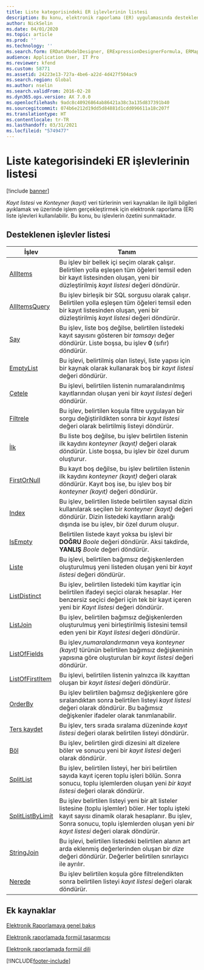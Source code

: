```yaml
---
title: Liste kategorisindeki ER işlevlerinin listesi
description: Bu konu, elektronik raporlama (ER) uygulamasında desteklenen liste işlevleri hakkında bilgi sağlar.
author: NickSelin
ms.date: 04/01/2020
ms.topic: article
ms.prod: ''
ms.technology: ''
ms.search.form: ERDataModelDesigner, ERExpressionDesignerFormula, ERMappedFormatDesigner, ERModelMappingDesigner
audience: Application User, IT Pro
ms.reviewer: kfend
ms.custom: 58771
ms.assetid: 24223e13-727a-4be6-a22d-4d427f504ac9
ms.search.region: Global
ms.author: nselin
ms.search.validFrom: 2016-02-28
ms.dyn365.ops.version: AX 7.0.0
ms.openlocfilehash: 9adc8c40926864ab86421a38c3a135d837391b40
ms.sourcegitcommit: 074b6e212d19dd5d84881d1cdd096611a18c207f
ms.translationtype: HT
ms.contentlocale: tr-TR
ms.lasthandoff: 03/31/2021
ms.locfileid: "5749477"
---
```

# <a name="list-of-er-functions-in-the-list-category"></a>Liste kategorisindeki ER işlevlerinin listesi

[!include [banner](../includes/banner.md)]

*Kayıt listesi* ve *Konteyner (kayıt)* veri türlerinin veri kaynakları ile ilgili bilgileri ayıklamak ve üzerinde işlem gerçekleştirmek için elektronik raporlama (ER) liste işlevleri kullanılabilir. Bu konu, bu işlevlerin özetini sunmaktadır.

## <a name="list-of-supported-functions"></a>Desteklenen işlevler listesi

| İşlev | Tanım |
|----------|-------------|
| [AllItems](er-functions-list-allitems.md)                 | Bu işlev bir bellek içi seçim olarak çalışır. Belirtilen yolla eşleşen tüm öğeleri temsil eden bir kayıt listesinden oluşan, yeni bir düzleştirilmiş *kayıt listesi* değeri döndürür. |
| [AllItemsQuery](er-functions-list-allitemsquery.md)       | Bu işlev birleşik bir SQL sorgusu olarak çalışır. Belirtilen yolla eşleşen tüm öğeleri temsil eden bir kayıt listesinden oluşan, yeni bir düzleştirilmiş *kayıt listesi* değeri döndürür. |
| [Say](er-functions-list-count.md)                       | Bu işlev, liste boş değilse, belirtilen listedeki kayıt sayısını gösteren bir *tamsayı* değer döndürür. Liste boşsa, bu işlev **0** (sıfır) döndürür. |
| [EmptyList](er-functions-list-emptylist.md)               | Bu işlevi, belirtilmiş olan listeyi, liste yapısı için bir kaynak olarak kullanarak boş bir *kayıt listesi* değeri döndürür.|
| [Çetele](er-functions-list-enumerate.md)               | Bu işlevi, belirtilen listenin numaralandırılmış kayıtlarından oluşan yeni bir *kayıt listesi* değeri döndürür. |
| [Filtrele](er-functions-list-filter.md)                     | Bu işlev, belirtilen koşula filtre uygulayan bir sorgu değiştirildikten sonra bir *kayıt listesi* değeri olarak belirtilmiş listeyi döndürür. |
| [İlk](er-functions-list-first.md)                       | Bu liste boş değilse, bu işlev belirtilen listenin ilk kaydını *konteyner (kayıt)* değeri olarak döndürür. Liste boşsa, bu işlev bir özel durum oluşturur. |
| [FirstOrNull](er-functions-list-firstornull.md)           | Bu kayıt boş değilse, bu işlev belirtilen listenin ilk kaydını *konteyner (kayıt)* değeri olarak döndürür. Kayıt boş ise, bu işlev boş bir *konteyner (kayıt)* değeri döndürür. |
| [Index](er-functions-list-index.md)                       | Bu işlev, belirtilen listede belirtilen sayısal dizin kullanılarak seçilen bir *konteyner (kayıt)* değeri döndürür. Dizin listedeki kayıtların aralığı dışında ise bu işlev, bir özel durum oluşur. |
| [IsEmpty](er-functions-list-isempty.md)                   | Belirtilen listede kayıt yoksa bu işlevi bir **DOĞRU** *Boole* değeri döndürür. Aksi takdirde, **YANLIŞ** *Boole* değeri döndürür. |
| [Liste](er-functions-list-list.md)                         | Bu işlevi, belirtilen bağımsız değişkenlerden oluşturulmuş yeni listeden oluşan yeni bir *kayıt listesi* değeri döndürür.|
| [ListDistinct](er-functions-list-listdistinct.md)         | Bu işlev, belirtilen listedeki tüm kayıtlar için belirtilen ifadeyi seçici olarak hesaplar. Her benzersiz seçici değeri için tek bir kayıt içeren yeni bir *Kayıt listesi* değeri döndürür.|
| [ListJoin](er-functions-list-listjoin.md)                 | Bu işlev, belirtilen bağımsız değişkenlerden oluşturulmuş yeni birleştirilmiş listesini temsil eden yeni bir *Kayıt listesi* değeri döndürür.|
| [ListOfFields](er-functions-list-listoffields.md)         | Bu işlev,*numaralandırmanın* veya *konteyner (kayıt)* türünün belirtilen bağımsız değişkeninin yapısına göre oluşturulan bir *kayıt listesi* değeri döndürür. |
| [ListOfFirstItem](er-functions-list-listoffirstitem.md)   | Bu işlevi, belirtilen listenin yalnızca ilk kayıttan oluşan bir *kayıt listesi* değeri döndürür.|
| [OrderBy](er-functions-list-orderby.md)                   | Bu işlev belirtilen bağımsız değişkenlere göre sıralandıktan sonra belirtilen listeyi *kayıt listesi* değeri olarak döndürür. Bu bağımsız değişkenler ifadeler olarak tanımlanabilir. |
| [Ters kaydet](er-functions-list-reverse.md)                   | Bu işlev, ters sırada sıralama düzeninde *kayıt listesi* değeri olarak belirtilen listeyi döndürür. |
| [Böl](er-functions-list-split.md)                       | Bu işlev, belirtilen girdi dizesini alt dizelere böler ve sonucu yeni bir *kayıt listesi* değeri olarak döndürür. |
| [SplitList](er-functions-list-splitlist.md)               | Bu işlev, belirtilen listeyi, her biri belirtilen sayıda kayıt içeren toplu işleri bölün. Sonra sonucu, toplu işlemlerden oluşan yeni *bir kayıt listesi* değeri olarak döndürür. |
| [SplitListByLimit](er-functions-list-splitlistbylimit.md) | Bu işlev belirtilen listeyi yeni bir alt listeler listesine (toplu işlemler) böler. Her toplu işteki kayıt sayısı dinamik olarak hesaplanır. Bu işlev, Sonra sonucu, toplu işlemlerden oluşan yeni *bir kayıt listesi* değeri olarak döndürür. |
| [StringJoin](er-functions-list-stringjoin.md)             | Bu işlevi, belirtilen listedeki belirtilen alanın art arda eklenmiş değerlerinden oluşan bir *dize* değeri döndürür. Değerler belirtilen sınırlayıcı ile ayrılır. |
| [Nerede](er-functions-list-where.md)                       | Bu işlev belirtilen koşula göre filtrelendikten sonra belirtilen listeyi *kayıt listesi* değeri olarak döndürür. |

## <a name="additional-resources"></a>Ek kaynaklar

[Elektronik Raporlamaya genel bakış](general-electronic-reporting.md)

[Elektronik raporlamada formül tasarımcısı](general-electronic-reporting-formula-designer.md)

[Elektronik raporlamada formül dili](er-formula-language.md)


[!INCLUDE[footer-include](../../../includes/footer-banner.md)]